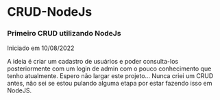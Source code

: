 # CRUD-NodeJs
<h3>Primeiro CRUD utilizando NodeJs</h3>

Iniciado em 10/08/2022
<p>A ideia é criar um cadastro de usuários e poder consulta-los posteriormente com um login de admin
com o pouco conhecimento que tenho atualmente. Espero não largar este projeto...
Nunca criei um CRUD antes, não sei se estou pulando alguma etapa por estar fazendo isso em NodeJS.</p>

 
